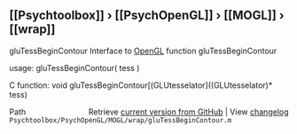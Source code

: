 ## [[Psychtoolbox]] &#8250; [[PsychOpenGL]] &#8250; [[MOGL]] &#8250; [[wrap]]

gluTessBeginContour  Interface to [OpenGL](OpenGL) function gluTessBeginContour  
  
usage:  gluTessBeginContour( tess )  
  
C function:  void gluTessBeginContour[(GLUtesselator]((GLUtesselator)\* tess)  




<div class="code_header" style="text-align:right;">
  <span style="float:left;">Path&nbsp;&nbsp;</span> <span class="counter">Retrieve <a href=
  "https://raw.github.com/Psychtoolbox-3/Psychtoolbox-3/beta/Psychtoolbox/PsychOpenGL/MOGL/wrap/gluTessBeginContour.m">current version from GitHub</a> | View <a href=
  "https://github.com/Psychtoolbox-3/Psychtoolbox-3/commits/beta/Psychtoolbox/PsychOpenGL/MOGL/wrap/gluTessBeginContour.m">changelog</a></span>
</div>
<div class="code">
  <code>Psychtoolbox/PsychOpenGL/MOGL/wrap/gluTessBeginContour.m</code>
</div>

